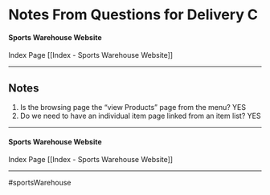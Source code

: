 # Notes From Questions for Delivery C
#### Sports Warehouse Website
Index Page [[Index - Sports Warehouse Website]]
- - - -
## Notes
1. Is the browsing page the “view Products” page from the menu? YES
2. Do we need to have an individual item page linked from an item list? YES
- - - -
#### Sports Warehouse Website
Index Page [[Index - Sports Warehouse Website]]
- - - -
#sportsWarehouse